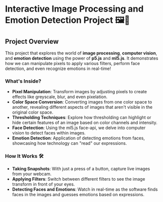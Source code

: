 # Interactive Image Processing and Emotion Detection Project 🖼️🤖

## Project Overview
This project that explores the world of **image processing**, **computer vision**, and **emotion detection** using the power of **p5.js** and **ml5.js**. It demonstrates how we can manipulate pixels to apply various filters, perform face detection, and even recognize emotions in real-time!

### What's Inside?
- **Pixel Manipulation**: Transform images by adjusting pixels to create effects like greyscale, blur, and even pixelation.
- **Color Space Conversion**: Converting images from one color space to another, revealing different aspects of images that aren't visible in the original color space.
- **Thresholding Techniques**: Explore how thresholding can highlight or hide certain features of an image based on color channels and intensity.
- **Face Detection**: Using the ml5.js face-api, we delve into computer vision to detect faces within images.
- **Emotion Detection**: Application of detecting emotions from faces, showcasing how technology can "read" our expressions.

### How It Works 🛠️
- **Taking Snapshots**: With just a press of a button, capture live images from your webcam.
- **Applying Filters**: Switch between different filters to see the image transform in front of your eyes.
- **Detecting Faces and Emotions**: Watch in real-time as the software finds faces in the images and guesses emotions based on expressions.
